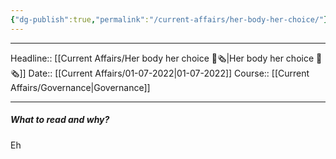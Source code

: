 ```yaml
---
{"dg-publish":true,"permalink":"/current-affairs/her-body-her-choice/"}
---
```


----
Headline:: [[Current Affairs/Her body her choice 📰🗞️\|Her body her choice 📰🗞️]]
Date:: [[Current Affairs/01-07-2022\|01-07-2022]]
Course:: [[Current Affairs/Governance\|Governance]] 

----
##### What to read and why? 


Eh